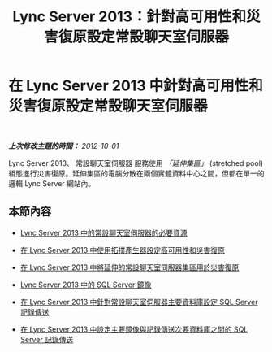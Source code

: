 ﻿---
title: Lync Server 2013：針對高可用性和災害復原設定常設聊天室伺服器
TOCTitle: 針對高可用性和災害復原設定常設聊天室伺服器
ms:assetid: eebc581c-e3a0-4b69-8a43-80b607b4d8f2
ms:mtpsurl: https://technet.microsoft.com/zh-tw/library/JJ205364(v=OCS.15)
ms:contentKeyID: 49292742
ms.date: 08/24/2015
mtps_version: v=OCS.15
ms.translationtype: HT
---

# 在 Lync Server 2013 中針對高可用性和災害復原設定常設聊天室伺服器

 

_**上次修改主題的時間：** 2012-10-01_

Lync Server 2013、 常設聊天室伺服器 服務使用 *「延伸集區」* (stretched pool) 組態進行災害復原。延伸集區的電腦分散在兩個實體資料中心之間，但都在單一的邏輯 Lync Server 網站內。

## 本節內容

  - [Lync Server 2013 中的常設聊天室伺服器的必要資源](lync-server-2013-required-resources-for-persistent-chat-server.md)

  - [在 Lync Server 2013 中使用拓撲產生器設定高可用性和災害復原](lync-server-2013-using-topology-builder-to-configure-high-availability-and-disaster-recovery.md)

  - [在 Lync Server 2013 中將延伸的常設聊天室伺服器集區用於災害復原](lync-server-2013-using-a-stretched-persistent-chat-server-pool-for-disaster-recovery.md)

  - [Lync Server 2013 中的 SQL Server 鏡像](lync-server-2013-sql-server-mirroring.md)

  - [在 Lync Server 2013 中針對常設聊天室伺服器主要資料庫設定 SQL Server 記錄傳送](lync-server-2013-setting-up-sql-server-log-shipping-for-the-persistent-chat-server-primary-database.md)

  - [在 Lync Server 2013 中設定主要鏡像與記錄傳送次要資料庫之間的 SQL Server 記錄傳送](lync-server-2013-setting-up-sql-server-log-shipping-between-the-primary-mirror-and-the-log-shipping-secondary-database.md)

